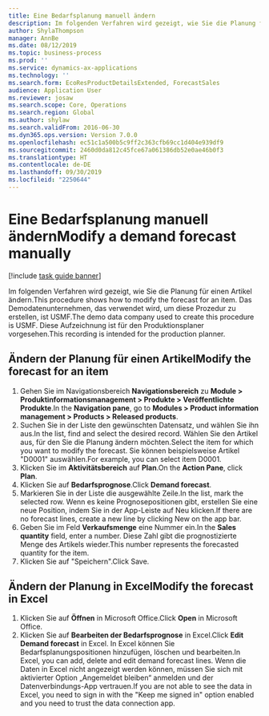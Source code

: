 ```yaml
---
title: Eine Bedarfsplanung manuell ändern
description: Im folgenden Verfahren wird gezeigt, wie Sie die Planung für einen Artikel ändern.
author: ShylaThompson
manager: AnnBe
ms.date: 08/12/2019
ms.topic: business-process
ms.prod: ''
ms.service: dynamics-ax-applications
ms.technology: ''
ms.search.form: EcoResProductDetailsExtended, ForecastSales
audience: Application User
ms.reviewer: josaw
ms.search.scope: Core, Operations
ms.search.region: Global
ms.author: shylaw
ms.search.validFrom: 2016-06-30
ms.dyn365.ops.version: Version 7.0.0
ms.openlocfilehash: ec51c1a500b5c9ff2c363cfb69cc1d404e939df9
ms.sourcegitcommit: 2460d0da812c45fce67a061386db52e0ae46b0f3
ms.translationtype: HT
ms.contentlocale: de-DE
ms.lasthandoff: 09/30/2019
ms.locfileid: "2250644"
---
```

# <a name="modify-a-demand-forecast-manually"></a><span data-ttu-id="8e731-103">Eine Bedarfsplanung manuell ändern</span><span class="sxs-lookup"><span data-stu-id="8e731-103">Modify a demand forecast manually</span></span>

[!include [task guide banner](../../includes/task-guide-banner.md)]

<span data-ttu-id="8e731-104">Im folgenden Verfahren wird gezeigt, wie Sie die Planung für einen Artikel ändern.</span><span class="sxs-lookup"><span data-stu-id="8e731-104">This procedure shows how to modify the forecast for an item.</span></span> <span data-ttu-id="8e731-105">Das Demodatenunternehmen, das verwendet wird, um diese Prozedur zu erstellen, ist USMF.</span><span class="sxs-lookup"><span data-stu-id="8e731-105">The demo data company used to create this procedure is USMF.</span></span> <span data-ttu-id="8e731-106">Diese Aufzeichnung ist für den Produktionsplaner vorgesehen.</span><span class="sxs-lookup"><span data-stu-id="8e731-106">This recording is intended for the production planner.</span></span> 


## <a name="modify-the-forecast-for-an-item"></a><span data-ttu-id="8e731-107">Ändern der Planung für einen Artikel</span><span class="sxs-lookup"><span data-stu-id="8e731-107">Modify the forecast for an item</span></span>
1. <span data-ttu-id="8e731-108">Gehen Sie im Navigationsbereich **Navigationsbereich** zu **Module > Produktinformationsmanagement > Produkte > Veröffentlichte Produkte**.</span><span class="sxs-lookup"><span data-stu-id="8e731-108">In the **Navigation pane**, go to **Modules > Product information management > Products > Released products**.</span></span>
2. <span data-ttu-id="8e731-109">Suchen Sie in der Liste den gewünschten Datensatz, und wählen Sie ihn aus.</span><span class="sxs-lookup"><span data-stu-id="8e731-109">In the list, find and select the desired record.</span></span> <span data-ttu-id="8e731-110">Wählen Sie den Artikel aus, für den Sie die Planung ändern möchten.</span><span class="sxs-lookup"><span data-stu-id="8e731-110">Select the item for which you want to modify the forecast.</span></span> <span data-ttu-id="8e731-111">Sie können beispielsweise Artikel "D0001" auswählen.</span><span class="sxs-lookup"><span data-stu-id="8e731-111">For example, you can select item D0001.</span></span>  
3. <span data-ttu-id="8e731-112">Klicken Sie im **Aktivitätsbereich** auf **Plan**.</span><span class="sxs-lookup"><span data-stu-id="8e731-112">On the **Action Pane**, click **Plan**.</span></span>
4. <span data-ttu-id="8e731-113">Klicken Sie auf **Bedarfsprognose**.</span><span class="sxs-lookup"><span data-stu-id="8e731-113">Click **Demand forecast**.</span></span>
5. <span data-ttu-id="8e731-114">Markieren Sie in der Liste die ausgewählte Zeile.</span><span class="sxs-lookup"><span data-stu-id="8e731-114">In the list, mark the selected row.</span></span> <span data-ttu-id="8e731-115">Wenn es keine Prognosepositionen gibt, erstellen Sie eine neue Position, indem Sie in der App-Leiste auf Neu klicken.</span><span class="sxs-lookup"><span data-stu-id="8e731-115">If there are no forecast lines, create a new line by clicking New on the app bar.</span></span>  
6. <span data-ttu-id="8e731-116">Geben Sie im Feld **Verkaufsmenge** eine Nummer ein.</span><span class="sxs-lookup"><span data-stu-id="8e731-116">In the **Sales quantity** field, enter a number.</span></span> <span data-ttu-id="8e731-117">Diese Zahl gibt die prognostizierte Menge des Artikels wieder.</span><span class="sxs-lookup"><span data-stu-id="8e731-117">This number represents the forecasted quantity for the item.</span></span>  
7. <span data-ttu-id="8e731-118">Klicken Sie auf "Speichern".</span><span class="sxs-lookup"><span data-stu-id="8e731-118">Click Save.</span></span>

## <a name="modify-the-forecast-in-excel"></a><span data-ttu-id="8e731-119">Ändern der Planung in Excel</span><span class="sxs-lookup"><span data-stu-id="8e731-119">Modify the forecast in Excel</span></span>
1. <span data-ttu-id="8e731-120">Klicken Sie auf **Öffnen** in Microsoft Office.</span><span class="sxs-lookup"><span data-stu-id="8e731-120">Click **Open** in Microsoft Office.</span></span>
2. <span data-ttu-id="8e731-121">Klicken Sie auf **Bearbeiten der Bedarfsprognose** in Excel.</span><span class="sxs-lookup"><span data-stu-id="8e731-121">Click **Edit Demand forecast** in Excel.</span></span> <span data-ttu-id="8e731-122">In Excel können Sie Bedarfsplanungspositionen hinzufügen, löschen und bearbeiten.</span><span class="sxs-lookup"><span data-stu-id="8e731-122">In Excel, you can add, delete and edit demand forecast lines.</span></span> <span data-ttu-id="8e731-123">Wenn die Daten in Excel nicht angezeigt werden können, müssen Sie sich mit aktivierter Option „Angemeldet bleiben“ anmelden und der Datenverbindungs-App vertrauen.</span><span class="sxs-lookup"><span data-stu-id="8e731-123">If you are not able to see the data in Excel, you need to sign in with the "Keep me signed in" option enabled and you need to trust the data connection app.</span></span>  

